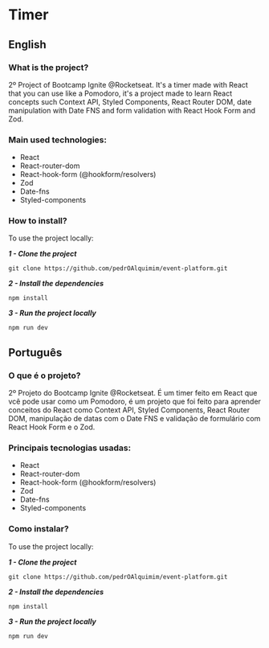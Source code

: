 # Timer

## English

### What is the project?

2º Project of Bootcamp Ignite @Rocketseat. It's a timer made with React that you can use like a Pomodoro, it's a project made to learn React concepts such Context API, Styled Components, React Router DOM, date manipulation with Date FNS and form validation with React Hook Form and Zod.

### Main used technologies:

- React
- React-router-dom
- React-hook-form (@hookform/resolvers)
- Zod
- Date-fns
- Styled-components

### How to install?

To use the project locally:

***1 - Clone the project***

```git
git clone https://github.com/pedrOAlquimim/event-platform.git
```

***2 - Install the dependencies***

```npm
npm install
```

***3 - Run the project locally***

```npm
npm run dev
```

## Português

### O que é o projeto?

2º Projeto do Bootcamp Ignite @Rocketseat. É um timer feito em React que vcê pode usar como um Pomodoro, é um projeto que foi feito para aprender conceitos do React como Context API, Styled Components, React Router DOM, manipulação de datas com o Date FNS e validação de formulário com React Hook Form e o Zod.

### Principais tecnologias usadas:

- React
- React-router-dom
- React-hook-form (@hookform/resolvers)
- Zod
- Date-fns
- Styled-components

### Como instalar?

To use the project locally:

***1 - Clone the project***

```git
git clone https://github.com/pedrOAlquimim/event-platform.git
```

***2 - Install the dependencies***

```npm
npm install
```

***3 - Run the project locally***

```npm
npm run dev
```
